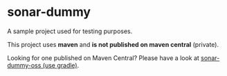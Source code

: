 # sonar-dummy

A sample project used for testing purposes.

This project uses **maven** and **is not published on maven central** (private).

Looking for one published on Maven Central? Please have a look at [sonar-dummy-oss (use gradle)](https://github.com/SonarSource/sonar-dummy-oss).
